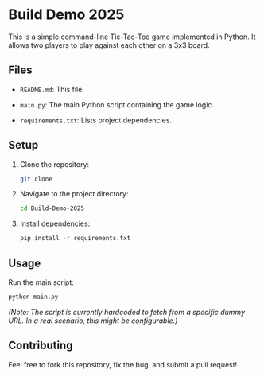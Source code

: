 # Build Demo 2025

This is a simple command-line Tic-Tac-Toe game implemented in Python. It allows two players to play against each other on a 3x3 board.

## Files

* `README.md`: This file.

* `main.py`: The main Python script containing the game logic.

* `requirements.txt`: Lists project dependencies.

## Setup

1. Clone the repository:

   ```bash
   git clone 


   ```

2. Navigate to the project directory:

   ```bash
   cd Build-Demo-2025


   ```

3. Install dependencies:

   ```bash
   pip install -r requirements.txt


   ```

## Usage

Run the main script:

```bash
python main.py


```

*(Note: The script is currently hardcoded to fetch from a specific dummy URL. In a real scenario, this might be configurable.)*

## Contributing

Feel free to fork this repository, fix the bug, and submit a pull request!
